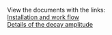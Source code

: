 View the documents with the links:  
[Installation and work flow](https://htmlpreview.github.io/?https://github.com/adicanto/dafne/blob/document-review/doc/installation_and_work_flow.html)  
[Details of the decay amplitude](https://htmlpreview.github.io/?https://github.com/adicanto/dafne/blob/document-review/doc/details_of_the_decay_amplitude.html)  
